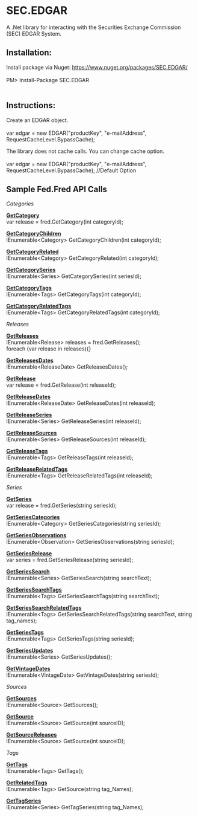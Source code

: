 
# SEC.EDGAR

A .Net library for interacting with the Securities Exchange Commission (SEC) EDGAR System.

## Installation:

Install package via Nuget: https://www.nuget.org/packages/SEC.EDGAR/<br><br>
PM> Install-Package SEC.EDGAR<br><br>

## Instructions:

Create an EDGAR object.<br><br>
var edgar = new EDGAR("productKey", "e-mailAddress", RequestCacheLevel.BypassCache);

The library does not cache calls. You can change cache option.<br><br>
var edgar = new EDGAR("productKey", "e-mailAddress", RequestCacheLevel.BypassCache); //Default Option

## Sample Fed.Fred API Calls

<i>Categories</i>

<b><u>GetCategory</u></b><br>
var release = fred.GetCategory(int categoryId);

<b><u>GetCategoryChildren</u></b><br>
IEnumerable\<Category\> GetCategoryChildren(int categoryId);

<b><u>GetCategoryRelated</u></b><br>
IEnumerable\<Category\> GetCategoryRelated(int categoryId);

<b><u>GetCategorySeries</u></b><br>
IEnumerable\<Series\> GetCategorySeries(int seriesId);

<b><u>GetCategoryTags</u></b><br>
IEnumerable\<Tags\> GetCategoryTags(int categoryId);

<b><u>GetCategoryRelatedTags</u></b><br>
IEnumerable\<Tags\> GetCategoryRelatedTags(int categoryId);


<i>Releases</i>
  
<b><u>GetReleases</u></b><br>
IEnumerable\<Release\> releases = fred.GetReleases();<br>
foreach (var release in releases){}

<b><u>GetReleasesDates</u></b><br>
IEnumerable\<ReleaseDate\> GetReleasesDates();

<b><u>GetRelease</u></b><br>
var release = fred.GetRelease(int releaseId);

<b><u>GetReleaseDates</u></b><br>
IEnumerable\<ReleaseDate\> GetReleaseDates(int releaseId);

<b><u>GetReleaseSeries</u></b><br>
IEnumerable\<Series\> GetReleaseSeries(int releaseId);

<b><u>GetReleaseSources</u></b><br>
IEnumerable\<Series\> GetReleaseSources(int releaseId);

<b><u>GetReleaseTags</u></b><br>
IEnumerable\<Tags\> GetReleaseTags(int releaseId);

<b><u>GetReleaseRelatedTags</u></b><br>
IEnumerable\<Tags\> GetReleaseRelatedTags(int releaseId);


<i>Series</i>
  
<b><u>GetSeries</u></b><br>
var release = fred.GetSeries(string seriesId);

<b><u>GetSeriesCategories</u></b><br>
IEnumerable\<Category\> GetSeriesCategories(string seriesId);

<b><u>GetSeriesObservations</u></b><br>
IEnumerable\<Observation\> GetSeriesObservations(string seriesId);

<b><u>GetSeriesRelease</u></b><br>
var series = fred.GetSeriesRelease(string seriesId);

<b><u>GetSeriesSearch</u></b><br>
IEnumerable\<Series\> GetSeriesSearch(string searchText);

<b><u>GetSeriesSearchTags</u></b><br>
IEnumerable\<Tags\> GetSeriesSearchTags(string searchText);

<b><u>GetSeriesSearchRelatedTags</u></b><br>
IEnumerable\<Tags\> GetSeriesSearchRelatedTags(string searchText, string tag_names);

<b><u>GetSeriesTags</u></b><br>
IEnumerable\<Tags\> GetSeriesTags(string seriesId);

<b><u>GetSeriesUpdates</u></b><br>
IEnumerable\<Series\> GetSeriesUpdates();

<b><u>GetVintageDates</u></b><br>
IEnumerable\<VintageDate\> GetVintageDates(string seriesId);


<i>Sources</i>
  
<b><u>GetSources</u></b><br>
IEnumerable\<Source\> GetSources();

<b><u>GetSource</u></b><br>
IEnumerable\<Source\> GetSource(int sourceID);

<b><u>GetSourceReleases</u></b><br>
IEnumerable\<Source\> GetSource(int sourceID);


<i>Tags</i>
  
<b><u>GetTags</u></b><br>
IEnumerable\<Tags\> GetTags();

<b><u>GetRelatedTags</u></b><br>
IEnumerable\<Tags\> GetSource(string tag_Names);

<b><u>GetTagSeries</u></b><br>
IEnumerable\<Series\> GetTagSeries(string tag_Names);


